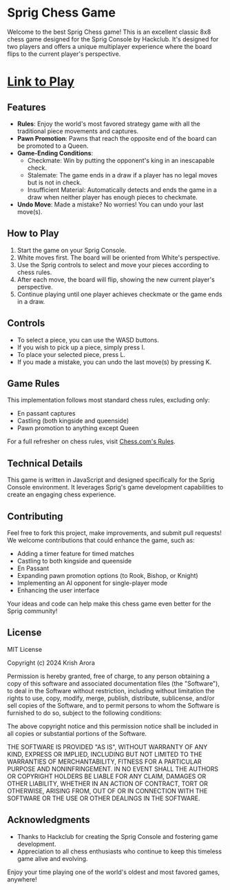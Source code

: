 # Sprig Chess Game

Welcome to the best Sprig Chess game! This is an excellent classic 8x8 chess game designed for the Sprig Console by Hackclub. It's designed for two players and offers a unique multiplayer experience where the board flips to the current player's perspective.

# [Link to Play](https://sprig.hackclub.com/share/yLlKJXmQ7Y5GXsdV3n13)

## Features

- **Rules**: Enjoy the world's most favored strategy game with all the traditional piece movements and captures.
- **Pawn Promotion**: Pawns that reach the opposite end of the board can be promoted to a Queen.
- **Game-Ending Conditions**:
  - Checkmate: Win by putting the opponent's king in an inescapable check.
  - Stalemate: The game ends in a draw if a player has no legal moves but is not in check.
  - Insufficient Material: Automatically detects and ends the game in a draw when neither player has enough pieces to checkmate.
- **Undo Move**: Made a mistake? No worries! You can undo your last move(s).

## How to Play

1. Start the game on your Sprig Console.
2. White moves first. The board will be oriented from White's perspective.
3. Use the Sprig controls to select and move your pieces according to chess rules.
4. After each move, the board will flip, showing the new current player's perspective.
5. Continue playing until one player achieves checkmate or the game ends in a draw.

## Controls

- To select a piece, you can use the WASD buttons.
- If you wish to pick up a piece, simply press I.
- To place your selected piece, press L.
- If you made a mistake, you can undo the last move(s) by pressing K.

## Game Rules

This implementation follows most standard chess rules, excluding only:

- En passant captures
- Castling (both kingside and queenside)
- Pawn promotion to anything except Queen

For a full refresher on chess rules, visit [Chess.com's Rules](https://www.chess.com/learn-how-to-play-chess).

## Technical Details

This game is written in JavaScript and designed specifically for the Sprig Console environment. It leverages Sprig's game development capabilities to create an engaging chess experience.

## Contributing

Feel free to fork this project, make improvements, and submit pull requests! We welcome contributions that could enhance the game, such as:

- Adding a timer feature for timed matches
- Castling to both kingside and queenside
- En Passant
- Expanding pawn promotion options (to Rook, Bishop, or Knight)
- Implementing an AI opponent for single-player mode
- Enhancing the user interface

Your ideas and code can help make this chess game even better for the Sprig community!

## License

MIT License

Copyright (c) 2024 Krish Arora

Permission is hereby granted, free of charge, to any person obtaining a copy
of this software and associated documentation files (the "Software"), to deal
in the Software without restriction, including without limitation the rights
to use, copy, modify, merge, publish, distribute, sublicense, and/or sell
copies of the Software, and to permit persons to whom the Software is
furnished to do so, subject to the following conditions:

The above copyright notice and this permission notice shall be included in all
copies or substantial portions of the Software.

THE SOFTWARE IS PROVIDED "AS IS", WITHOUT WARRANTY OF ANY KIND, EXPRESS OR
IMPLIED, INCLUDING BUT NOT LIMITED TO THE WARRANTIES OF MERCHANTABILITY,
FITNESS FOR A PARTICULAR PURPOSE AND NONINFRINGEMENT. IN NO EVENT SHALL THE
AUTHORS OR COPYRIGHT HOLDERS BE LIABLE FOR ANY CLAIM, DAMAGES OR OTHER
LIABILITY, WHETHER IN AN ACTION OF CONTRACT, TORT OR OTHERWISE, ARISING FROM,
OUT OF OR IN CONNECTION WITH THE SOFTWARE OR THE USE OR OTHER DEALINGS IN THE
SOFTWARE.

## Acknowledgments

- Thanks to Hackclub for creating the Sprig Console and fostering game development.
- Appreciation to all chess enthusiasts who continue to keep this timeless game alive and evolving.

Enjoy your time playing one of the world's oldest and most favored games, anywhere!
